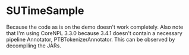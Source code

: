 SUTimeSample
============

Because the code as is on the demo doesn't work completely. Also note that I'm using CoreNPL 3.3.0 because 3.4.1 doesn't contain a necessary pipeline Annotator, PTBTokenizerAnnotator. This can be observed by decompiling the JARs. 
